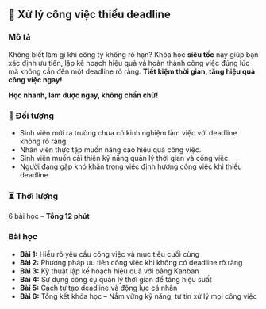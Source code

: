 ## 📌 Xử lý công việc thiếu deadline

### Mô tả  
Không biết làm gì khi công ty không rõ hạn? Khóa học **siêu tốc** này giúp bạn xác định ưu tiên, lập kế hoạch hiệu quả và hoàn thành công việc đúng lúc mà không cần đến một deadline rõ ràng. **Tiết kiệm thời gian, tăng hiệu quả công việc ngay!**

**Học nhanh, làm được ngay, không chần chừ!**

### 🎯 Đối tượng  
- Sinh viên mới ra trường chưa có kinh nghiệm làm việc với deadline không rõ ràng.
- Nhân viên thực tập muốn nâng cao hiệu quả công việc.
- Sinh viên muốn cải thiện kỹ năng quản lý thời gian và công việc.
- Người đang gặp khó khăn trong việc định hướng công việc khi thiếu deadline.

### ⏳ Thời lượng  
6 bài học – **Tổng 12 phút**

### Bài học  
- **Bài 1:** Hiểu rõ yêu cầu công việc và mục tiêu cuối cùng
- **Bài 2:** Phương pháp ưu tiên công việc khi không có deadline rõ ràng
- **Bài 3:** Kỹ thuật lập kế hoạch hiệu quả với bảng Kanban
- **Bài 4:** Sử dụng công cụ quản lý thời gian để tăng hiệu suất
- **Bài 5:** Cách tự tạo deadline và động lực cá nhân
- **Bài 6:** Tổng kết khóa học – Nắm vững kỹ năng, tự tin xử lý mọi công việc